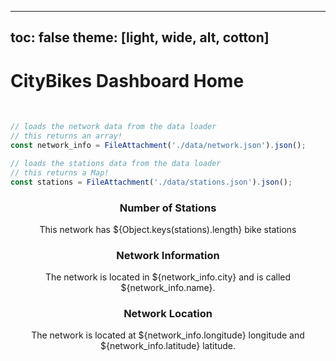 <!-- PROVIDED: This controls the theme of the page! [OPTIONAL] Feel free to change and play around with the theme to find one you like for this page! -->
<!-- HINT: Reference the documentation given in the instructions! -->
---
toc: false
theme: [light, wide, alt, cotton]
---



<!-- PROVIDED: Header/Page Title -->
# CityBikes Dashboard Home
<br>


<!-- CHALLENGE 3.1 -->
<!-- YOUR TURN: Add code to load the data from stations.json.js-->
<!-- HINT: Use a FileAttachment like we did in Lab 2: Observable Dashboard! -->
<!-- Imports the data from the network and stations data loaders -->
```js
// loads the network data from the data loader
// this returns an array!
const network_info = FileAttachment('./data/network.json').json();
```

```js
// loads the stations data from the data loader
// this returns a Map!
const stations = FileAttachment('./data/stations.json').json();
```


<!-- CHALLENGE 3.2 -->
<!-- YOUR TURN: Add a grid with three cards of information here -->
<!-- Reference the instructions for what information to display in each card. -->
<!-- HINT: You will have to use string interpolation like this `This is a ${interpolated_value}`! -->
<!-- HINT: Reference the .set() method documentation for getting data from a Map in JS linked in the instructions. ! -->

<div class="grid grid-cols-3">
    <div class="card" style="text-align: center;">
        <h3>Number of Stations</h3>
        <p>This network has ${Object.keys(stations).length} bike stations</p>
    </div>
    <div class="card" style="text-align: center;">
        <h3>Network Information</h3>
        <p>The network is located in ${network_info.city} and is called ${network_info.name}.</p>
    </div>
    <div class="card" style="text-align: center;">
        <h3>Network Location</h3>
        <p>The network is located at ${network_info.longitude} longitude and ${network_info.latitude} latitude.</p>
    </div>


</div>